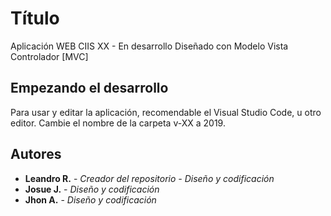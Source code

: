 # Título

Aplicación WEB CIIS XX - En desarrollo
Diseñado con Modelo Vista Controlador [MVC]

## Empezando el desarrollo

Para usar y editar la aplicación, recomendable el Visual Studio Code, u otro editor.
Cambie el nombre de la carpeta v-XX a 2019.

## Autores

* **Leandro R.** - *Creador del repositorio - Diseño y codificación*
* **Josue J.** - *Diseño y codificación*
* **Jhon A.** - *Diseño y codificación*
